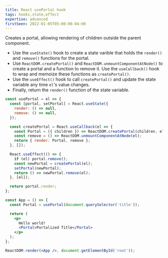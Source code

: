 ```yaml
---
title: React usePortal hook
tags: hooks,state,effect
expertise: advanced
firstSeen: 2022-01-05T05:00:00-04:00
---
```


Creates a portal, allowing rendering of children outside the parent component.

- Use the `useState()` hook to create a state varible that holds the `render()` and `remove()` functions for the portal.
- Use `ReactDOM.createPortal()` and `ReactDOM.unmountComponentAtNode()` to create a portal and a function to remove it. Use the `useCallback()` hook to wrap and memoize these functions as `createPortal()`.
- Use the `useEffect()` hook to call `createPortal()` and update the state variable any time `el`'s value changes.
- Finally, return the `render()` function of the state variable.

```jsx
const usePortal = el => {
  const [portal, setPortal] = React.useState({
    render: () => null,
    remove: () => null,
  });

  const createPortal = React.useCallback(el => {
    const Portal = ({ children }) => ReactDOM.createPortal(children, el);
    const remove = () => ReactDOM.unmountComponentAtNode(el);
    return { render: Portal, remove };
  }, []);

  React.useEffect(() => {
    if (el) portal.remove();
    const newPortal = createPortal(el);
    setPortal(newPortal);
    return () => newPortal.remove(el);
  }, [el]);

  return portal.render;
};
```

```jsx
const App = () => {
  const Portal = usePortal(document.querySelector('title'));

  return (
    <p>
      Hello world!
      <Portal>Portalized Title</Portal>
    </p>
  );
};

ReactDOM.render(<App />, document.getElementById('root'));
```
